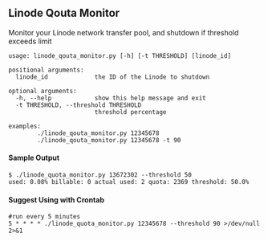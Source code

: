 Linode Qouta Monitor
--------------------

Monitor your Linode network transfer pool, and shutdown if threshold exceeds limit

```
usage: linode_qouta_monitor.py [-h] [-t THRESHOLD] [linode_id]

positional arguments:
  linode_id             the ID of the Linode to shutdown

optional arguments:
  -h, --help            show this help message and exit
  -t THRESHOLD, --threshold THRESHOLD
                        threshold percentage

examples:
        ./linode_qouta_monitor.py 12345678
        ./linode_qouta_monitor.py 12345678 -t 90
```

#### Sample Output

```
$ ./linode_quota_monitor.py 13672302 --threshold 50
used: 0.08% billable: 0 actual used: 2 quota: 2369 threshold: 50.0%
```

#### Suggest Using with Crontab

```
#run every 5 minutes
5 * * * * ./linode_quota_monitor.py 12345678 --threshold 90 >/dev/null 2>&1
```
